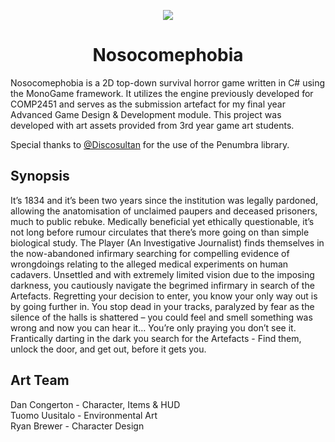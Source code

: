 <p align="center">
    <img src="https://user-images.githubusercontent.com/47984645/145660822-044e06c7-313f-4579-a72e-b3073d3add4b.png"/>
</p>

<h1 align="center">Nosocomephobia</h1>

Nosocomephobia is a 2D top-down survival horror game written in C# using the MonoGame framework. It utilizes the engine previously developed for COMP2451 and serves as the submission artefact for my final year Advanced Game Design &amp; Development module. This project was developed with art assets provided from 3rd year game art students.

Special thanks to <a href="https://github.com/discosultan">@Discosultan</a> for the use of the Penumbra library.

<h2>Synopsis</h2>
It’s 1834 and it’s been two years since the institution was legally pardoned, allowing the anatomisation of unclaimed paupers and deceased prisoners, much to public rebuke. Medically beneficial yet ethically questionable, it’s not long before rumour circulates that there’s more going on than simple biological study.  The Player (An Investigative Journalist) finds themselves in the now-abandoned infirmary searching for compelling evidence of wrongdoings relating to the alleged medical experiments on human cadavers. Unsettled and with extremely limited vision due to the imposing darkness, you cautiously navigate the begrimed infirmary in search of the Artefacts. Regretting your decision to enter, you know your only way out is by going further in. You stop dead in your tracks, paralyzed by fear as the silence of the halls is shattered – you could feel and smell something was wrong and now you can hear it… You’re only praying you don’t see it. Frantically darting in the dark you search for the Artefacts - Find them, unlock the door, and get out, before it gets you.

<h2>Art Team</h2>
Dan Congerton - Character, Items & HUD <br>
Tuomo Uusitalo - Environmental Art <br>
Ryan Brewer - Character Design
